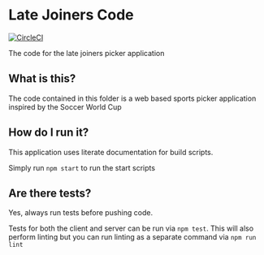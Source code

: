 # Late Joiners Code
[![CircleCI](https://circleci.com/gh/LateJoiners/code/tree/develop.svg?style=svg)](https://circleci.com/gh/LateJoiners/code/tree/develop)

The code for the late joiners picker application

## What is this?

The code contained in this folder is a web based sports picker application inspired by the Soccer World Cup

## How do I run it?

This application uses literate documentation for build scripts.

Simply run `npm start` to run the start scripts

## Are there tests?

Yes, always run tests before pushing code.

Tests for both the client and server can be run via `npm test`. This will also perform linting but you can run linting as a separate command via `npm run lint`
